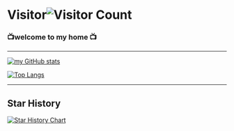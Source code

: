# Visitor![Visitor Count](https://profile-counter.glitch.me/HwzLoveDz/count.svg)

###    📺welcome to my home 📺

***
[![my GitHub stats](https://github-readme-stats.vercel.app/api?username=HwzLoveDz&show_icons=true&theme=synthwave)](https://github.com/anuraghazra/github-readme-stats)

[![Top Langs](https://github-readme-stats.vercel.app/api/top-langs/?username=HwzLoveDz&layout=compact&theme=synthwave)](https://github.com/anuraghazra/github-readme-stats)
***

## Star History
[![Star History Chart](https://api.star-history.com/svg?repos=HwzLoveDz/AXP173-PMIC&type=Date)](https://star-history.com/#HwzLoveDz/AXP173-PMIC&Date)
